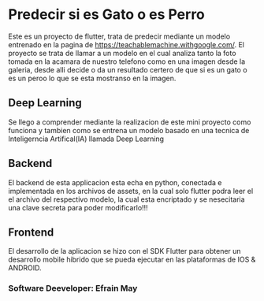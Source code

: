 # Predecir si es Gato o es Perro

Este es un proyecto de flutter, trata de predecir mediante un modelo entrenado en la pagina de https://teachablemachine.withgoogle.com/.
El proyecto se trata de llamar a un modelo en el cual analiza tanto la foto tomada en la acamara de nuestro telefono como en una imagen desde la galeria, desde alli decide o da un resultado certero de que si es un gato o es un peroo lo que se esta mostranso en la imagen.

## Deep Learning

Se llego a comprender mediante la realizacion de este mini proyecto como funciona y tambien como se entrena un modelo basado en una tecnica de Inteligerncia Artifical(IA) llamada Deep Learning

## Backend

El backend de esta applicacion esta echa en python, conectada e implementada en los archivos de assets, en la cual solo flutter podra leer el el archivo del respectivo modelo, la cual esta encriptado y se nesecitaria una clave secreta para poder modificarlo!!!

## Frontend

El desarrollo de la aplicacion se hizo con el SDK Flutter para obtener un desarrollo mobile hibrido que se pueda ejecutar en las plataformas de IOS & ANDROID.

### Software Deeveloper: Efrain May
